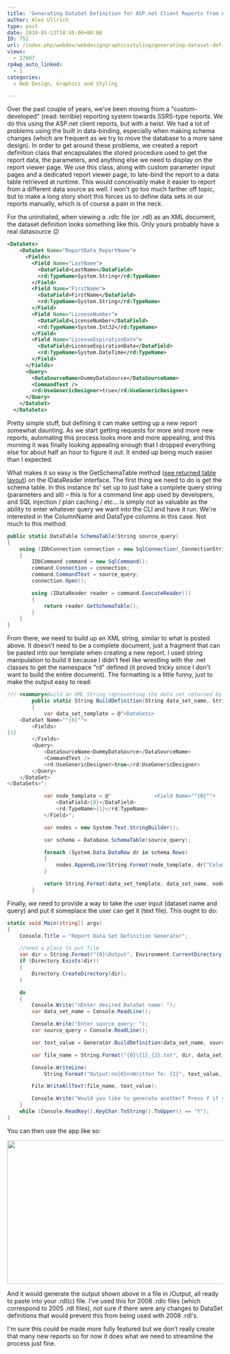 ```yaml
---
title: 'Generating DataSet Definition for ASP.net Client Reports from C#'
author: Alex Ullrich
type: post
date: 2010-05-13T18:45:00+00:00
ID: 751
url: /index.php/webdev/webdesigngraphicsstyling/generating-dataset-definition-for-asp-ne/
views:
  - 17607
rp4wp_auto_linked:
  - 1
categories:
  - Web Design, Graphics and Styling

---
```

Over the past couple of years, we've been moving from a "custom-developed" (read: terrible) reporting system towards SSRS-type reports. We do this using the ASP.net client reports, but with a twist. We had a lot of problems using the built in data-binding, especially when making schema changes (which are frequent as we try to move the database to a more sane design). In order to get around these problems, we created a report definition class that encapsulates the stored procedure used to get the report data, the parameters, and anything else we need to display on the report viewer page. We use this class, along with custom parameter input pages and a dedicated report viewer page, to late-bind the report to a data table retrieved at runtime. This would conceivably make it easier to report from a different data source as well. I won't go too much farther off topic, but to make a long story short this forces us to define data sets in our reports manually, which is of course a pain in the neck.

For the uninitiated, when viewing a .rdlc file (or .rdl) as an XML document, the dataset definition looks something like this. Only yours probably have a real datasource 😉

```xml
<DataSets>
    <DataSet Name="ReportData_ReportName">
      <Fields>
        <Field Name="LastName">
          <DataField>LastName</DataField>
          <rd:TypeName>System.String</rd:TypeName>
        </Field>
        <Field Name="FirstName">
          <DataField>FirstName</DataField>
          <rd:TypeName>System.String</rd:TypeName>
        </Field>
        <Field Name="LicenseNumber">
          <DataField>LicenseNumber</DataField>
          <rd:TypeName>System.Int32</rd:TypeName>
        </Field>
        <Field Name="LicenseExpirationDate">
          <DataField>LicenseExpirationDate</DataField>
          <rd:TypeName>System.DateTime</rd:TypeName>
        </Field>
      </Fields>
      <Query>
        <DataSourceName>DummyDataSource</DataSourceName>
        <CommandText />
        <rd:UseGenericDesigner>true</rd:UseGenericDesigner>
      </Query>
    </DataSet>
  </DataSets>
```

Pretty simple stuff, but defining it can make setting up a new report somewhat daunting. As we start getting requests for more and more new reports, automating this process looks more and more appealing, and this morning it was finally looking appealing enough that I dropped everything else for about half an hour to figure it out. It ended up being much easier than I expected.

What makes it so easy is the GetSchemaTable method ([see returned table layout][1]) on the IDataReader interface. The first thing we need to do is get the schema table. In this instance its' set up to just take a complete query string (parameters and all) – this is for a command line app used by developers, and SQL injection / plan caching / etc... is simply not as valuable as the ability to enter whatever query we want into the CLI and have it run. We're interested in the ColumnName and DataType columns in this case. Not much to this method: 

```csharp
public static DataTable SchemaTable(String source_query)
{
	using (IDbConnection connection = new SqlConnection(_ConnectionString))
	{
		IDbCommand command = new SqlCommand();
		command.Connection = connection;
		command.CommandText = source_query;
		connection.Open();

		using (IDataReader reader = command.ExecuteReader())
		{
			return reader.GetSchemaTable();
		}
	}
}
```

From there, we need to build up an XML string, similar to what is posted above. It doesn't need to be a complete document, just a fragment that can be pasted into our template when creating a new report. I used string manipulation to build it because I didn't feel like wrestling with the .net classes to get the namespace "rd" defined (it proved tricky since I don't want to build the entire document). The formatting is a little funny, just to make the output easy to read:

```csharp
/// <summary>Build an XML String representing the data set returned by provided query</summary>
		public static String BuildDefinition(String data_set_name, String source_query)
		{
			var data_set_template = @"<DataSets>
	<DataSet Name=""{0}"">
		<Fields>
{1}
		</Fields>
		<Query>
			<DataSourceName>DummyDataSource</DataSourceName>
			<CommandText />
			<rd:UseGenericDesigner>true</rd:UseGenericDesigner>
		</Query>
	</DataSet>
</DataSets>";

			var node_template = @"		        <Field Name=""{0}"">
				<DataField>{0}</DataField>
				<rd:TypeName>{1}</rd:TypeName>
			</Field>";

			var nodes = new System.Text.StringBuilder();

			var schema = Database.SchemaTable(source_query);

			foreach (System.Data.DataRow dr in schema.Rows)
			{
				nodes.AppendLine(String.Format(node_template, dr["ColumnName"], dr["DataType"]));
			}

			return String.Format(data_set_template, data_set_name, nodes.ToString());
		}
```

Finally, we need to provide a way to take the user input (dataset name and query) and put it someplace the user can get it (text file). This ought to do:

```csharp
static void Main(string[] args)
{
	Console.Title = "Report Data Set Definition Generator";

	//need a place to put file
	var dir = String.Format("{0}\Output", Environment.CurrentDirectory);
	if (Directory.Exists(dir))
	{
		Directory.CreateDirectory(dir);
	}

	do
	{
		Console.Write("nEnter desired DataSet name: ");
		var data_set_name = Console.ReadLine();

		Console.Write("Enter source query: ");
		var source_query = Console.ReadLine();

		var text_value = Generator.BuildDefinition(data_set_name, source_query);

		var file_name = String.Format("{0}\{1}_{2}.txt", dir, data_set_name, DateTime.Now.ToString("yyyyMMdd"));

		Console.WriteLine(
			String.Format("Output:nn{0}nnWritten To: {1}", text_value, file_name));

		File.WriteAllText(file_name, text_value);

		Console.Write("Would you like to generate another? Press Y if yes, any other key to exit. ");
	}
	while (Console.ReadKey().KeyChar.ToString().ToUpper() == "Y");
}
```

You can then use the app like so:

<div class="image_block">
  <img src="https://lessthandot.z19.web.core.windows.net/wp-content/uploads/blogs/WebDev/generating-report-definition-for-asp-net/ReportDataSetDefinitionGenerator.PNG" alt="" title="" width="671" height="335" />
</div>

And it would generate the output shown above in a file in /Output, all ready to paste into your .rdl(c) file. I've used this for 2008 .rdlc files (which correspond to 2005 .rdl files), not sure if there were any changes to DataSet definitions that would prevent this from being used with 2008 .rdl's.

I'm sure this could be made more fully featured but we don't really create that many new reports so for now it does what we need to streamline the process just fine.

 [1]: http://msdn.microsoft.com/en-us/library/0kct2kw6%28vs.71%29.aspx